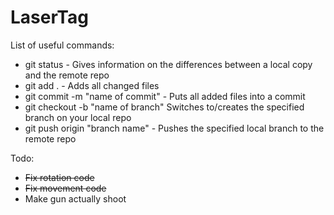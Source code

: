 # LaserTag

List of useful commands:
- git status - Gives information on the differences between a local copy and the remote repo
- git add . - Adds all changed files
- git commit -m "name of commit" - Puts all added files into a commit
- git checkout -b "name of branch" Switches to/creates the specified branch on your local repo
- git push origin "branch name" - Pushes the specified local branch to the remote repo

Todo:
- ~~Fix rotation code~~
- ~~Fix movement code~~
- Make gun actually shoot
